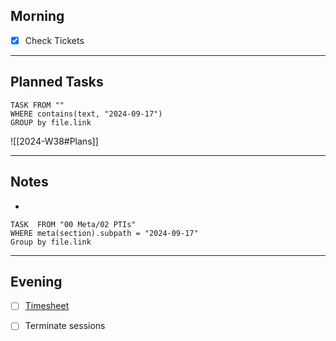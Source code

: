 ## Morning
- [x] Check Tickets

---
## Planned Tasks
~~~dataview
TASK FROM ""
WHERE contains(text, "2024-09-17")
GROUP by file.link
~~~
![[2024-W38#Plans]]

---
## Notes
- 

~~~dataview
TASK  FROM "00 Meta/02 PTIs"
WHERE meta(section).subpath = "2024-09-17"
Group by file.link
~~~
---
## Evening
- [ ] [Timesheet]()
- [ ] Terminate sessions

